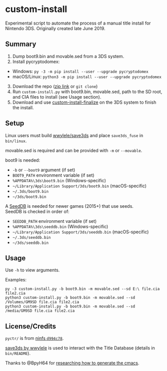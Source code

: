 # custom-install
Experimental script to automate the process of a manual title install for Nintendo 3DS. Originally created late June 2019.

## Summary
1. Dump boot9.bin and movable.sed from a 3DS system.
2. Install pycryptodomex:
  * Windows: `py -3 -m pip install --user --upgrade pycryptodomex`
  * macOS/Linux: `python3 -m pip install --user --upgrade pycryptodomex`
3. Download the repo ([zip link](https://github.com/ihaveamac/custom-install/archive/master.zip) or `git clone`)
4. Run `custom-install.py` with boot9.bin, movable.sed, path to the SD root, and CIA files to install (see Usage section).
5. Download and use [custom-install-finalize](https://github.com/ihaveamac/custom-install/releases) on the 3DS system to finish the install.

## Setup
Linux users must build [wwylele/save3ds](https://github.com/wwylele/save3ds) and place `save3ds_fuse` in `bin/linux`.

movable.sed is required and can be provided with `-m` or `--movable`.

boot9 is needed:
* `-b` or `--boot9` argument (if set)
* `BOOT9_PATH` environment variable (if set)
* `%APPDATA%\3ds\boot9.bin` (Windows-specific)
* `~/Library/Application Support/3ds/boot9.bin` (macOS-specific)
* `~/.3ds/boot9.bin`
* `~/3ds/boot9.bin`

A [SeedDB](https://github.com/ihaveamac/3DS-rom-tools/wiki/SeedDB-list) is needed for newer games (2015+) that use seeds.  
SeedDB is checked in order of:
* `SEEDDB_PATH` environment variable (if set)
* `%APPDATA%\3ds\seeddb.bin` (Windows-specific)
* `~/Library/Application Support/3ds/seeddb.bin` (macOS-specific)
* `~/.3ds/seeddb.bin`
* `~/3ds/seeddb.bin`

## Usage
Use `-h` to view arguments.

Examples:
```
py -3 custom-install.py -b boot9.bin -m movable.sed --sd E:\ file.cia file2.cia
python3 custom-install.py -b boot9.bin -m movable.sed --sd /Volumes/GM9SD file.cia file2.cia
python3 custom-install.py -b boot9.bin -m movable.sed --sd /media/GM9SD file.cia file2.cia
```

## License/Credits
`pyctr/` is from [ninfs `d994c78`](https://github.com/ihaveamac/ninfs/tree/d994c78acf5ff3840df1ef5a6aabdc12ca98e806/ninfs/pyctr).

[save3ds by wwylele](https://github.com/wwylele/save3ds) is used to interact with the Title Database (details in `bin/README`).

Thanks to @BpyH64 for [researching how to generate the cmacs](https://github.com/d0k3/GodMode9/issues/340#issuecomment-487916606).
